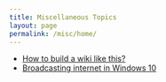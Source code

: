 ```yaml
---
title: Miscellaneous Topics
layout: page
permalink: /misc/home/
---
```


- [How to build a wiki like this?](/misc/howTo/)
- [Broadcasting internet in Windows 10](/misc/broadcastingInternet/)